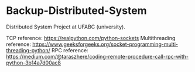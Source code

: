 # Backup-Distributed-System
Distributed System Project at UFABC (university).

TCP reference: https://realpython.com/python-sockets
Multithreading reference: https://www.geeksforgeeks.org/socket-programming-multi-threading-python/
RPC reference: https://medium.com/@taraszhere/coding-remote-procedure-call-rpc-with-python-3b14a7d00ac8
